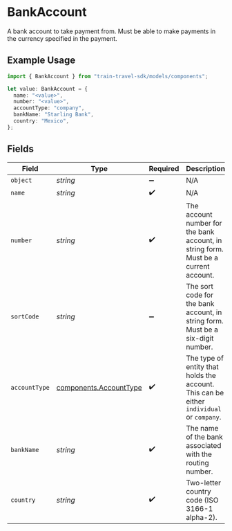 # BankAccount

A bank account to take payment from. Must be able to make payments in the currency specified in the payment.

## Example Usage

```typescript
import { BankAccount } from "train-travel-sdk/models/components";

let value: BankAccount = {
  name: "<value>",
  number: "<value>",
  accountType: "company",
  bankName: "Starling Bank",
  country: "Mexico",
};
```

## Fields

| Field                                                                                    | Type                                                                                     | Required                                                                                 | Description                                                                              | Example                                                                                  |
| ---------------------------------------------------------------------------------------- | ---------------------------------------------------------------------------------------- | ---------------------------------------------------------------------------------------- | ---------------------------------------------------------------------------------------- | ---------------------------------------------------------------------------------------- |
| `object`                                                                                 | *string*                                                                                 | :heavy_minus_sign:                                                                       | N/A                                                                                      |                                                                                          |
| `name`                                                                                   | *string*                                                                                 | :heavy_check_mark:                                                                       | N/A                                                                                      |                                                                                          |
| `number`                                                                                 | *string*                                                                                 | :heavy_check_mark:                                                                       | The account number for the bank account, in string form. Must be a current account.      |                                                                                          |
| `sortCode`                                                                               | *string*                                                                                 | :heavy_minus_sign:                                                                       | The sort code for the bank account, in string form. Must be a six-digit number.          |                                                                                          |
| `accountType`                                                                            | [components.AccountType](../../models/components/accounttype.md)                         | :heavy_check_mark:                                                                       | The type of entity that holds the account. This can be either `individual` or `company`. |                                                                                          |
| `bankName`                                                                               | *string*                                                                                 | :heavy_check_mark:                                                                       | The name of the bank associated with the routing number.                                 | Starling Bank                                                                            |
| `country`                                                                                | *string*                                                                                 | :heavy_check_mark:                                                                       | Two-letter country code (ISO 3166-1 alpha-2).                                            |                                                                                          |